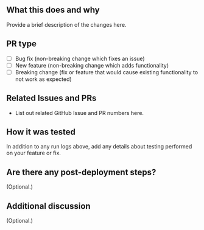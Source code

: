 ## What this does and why
Provide a brief description of the changes here.

## PR type

- [ ] Bug fix (non-breaking change which fixes an issue)
- [ ] New feature (non-breaking change which adds functionality)
- [ ] Breaking change (fix or feature that would cause existing functionality to not work as expected)

## Related Issues and PRs
- List out related GitHub Issue and PR numbers here.

## How it was tested
In addition to any run logs above, add any details about testing performed on your feature or fix.

## Are there any post-deployment steps?
(Optional.)

## Additional discussion
(Optional.)
